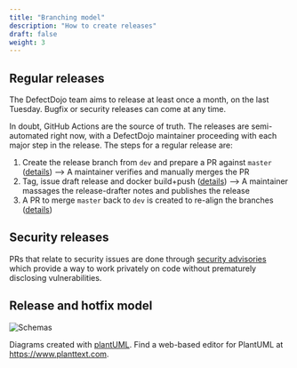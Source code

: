 ```yaml
---
title: "Branching model"
description: "How to create releases"
draft: false
weight: 3
---
```


## Regular releases

The DefectDojo team aims to release at least once a month, on the last Tuesday.
Bugfix or security releases can come at any time.

In doubt, GitHub Actions are the source of truth. The releases are semi-automated right now, with a DefectDojo maintainer proceeding with each major step in the release. The steps for a regular release are:
1. Create the release branch from `dev` and prepare a PR against `master` ([details](https://github.com/DefectDojo/django-DefectDojo/blob/master/.github/workflows/new-release-pr.yml))
--> A maintainer verifies and manually merges the PR
2. Tag, issue draft release and docker build+push ([details](https://github.com/DefectDojo/django-DefectDojo/blob/master/.github/workflows/new-release-tag-docker.yml))
--> A maintainer massages the release-drafter notes and publishes the release
3. A PR to merge `master` back to `dev` is created to re-align the branches ([details](https://github.com/DefectDojo/django-DefectDojo/blob/master/.github/workflows/new-release-master-into-dev.yml))

## Security releases
PRs that relate to security issues are done through [security advisories](https://github.com/DefectDojo/django-DefectDojo/security/advisories) which provide a way to work privately on code without prematurely disclosing vulnerabilities.

## Release and hotfix model
![Schemas](../../images/branching_model.png)

Diagrams created with [plantUML](https://plantuml.com). Find a web-based editor for PlantUML at https://www.planttext.com.
